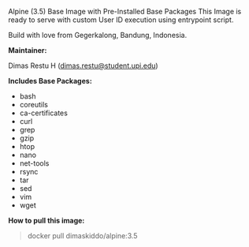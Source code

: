 Alpine (3.5) Base Image with Pre-Installed Base Packages
This Image is ready to serve with custom User ID execution using entrypoint script.

Build with love from Gegerkalong, Bandung, Indonesia.

**Maintainer:**

Dimas Restu H (<dimas.restu@student.upi.edu>)

**Includes Base Packages:**

- bash
- coreutils
- ca-certificates
- curl
- grep
- gzip
- htop
- nano
- net-tools
- rsync
- tar
- sed
- vim
- wget

**How to pull this image:**

> docker pull dimaskiddo/alpine:3.5
